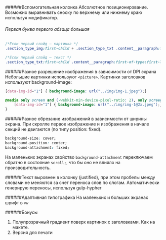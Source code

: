 ######Вспомогательная колонка
Абсолютное позиционирование. Возможно выравнивать сноску по верхнему или нижнему краю используя модификатор.


###### Первая буква первого абзаца большая 
```css
/*Если первый слайд — картинка */
.section_type_img:first-child + .section_type_txt .content__paragraph:first-of-type:first-letter,

/*Если первый слайд — текст */
.section_type_txt:first-child .content__paragraph:first-of-type:first-letter {}
```

######Разное разрешение изображения в зависимости от DPI экрана
Небольшие картинки используют ```<picture>```. Картинки заголовков используют background-image:
```css
[data-img-id="1"] { background-image: url("../img/img-1.jpeg");}

@media only screen and (-webkit-min-device-pixel-ratio: 2), only screen and (min-resolution: 192dpi) { 
	[data-img-id="1"] { background-image: url("../img/img-1@2x.jpeg");}
}
```

######Разное обрезание изображений в зависимости от ширины экрана. При скролле первое изображение и изображения в начале секций не двигаются (по типу position: fixed).
```css
background-size: cover;
background-position: center;
background-attachment: fixed;
```
На маленьких экранах свойство ```background-attachment``` переключаем обратно в состояние ```scroll;```, что бы оно не влияло на производительность.

######Текст выровнен в колонку (justified), при этом пробелы между словами не меняются за счет переноса слов по слогам.
Автоматически генерирую переносы, используя gulp-hypher

######Адаптивная типографика
На маленьких и больших экранах шрифт в ```vw```

######Бонусы
1. Полупрозрачный градиент поверх картинок с заголовками. Как на макете.
2. Версия для печати